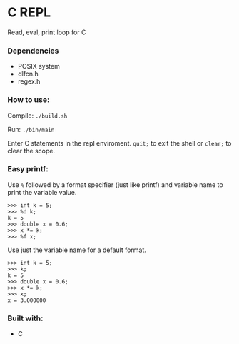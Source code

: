 # C REPL
Read, eval, print loop for C

### Dependencies
* POSIX system
* dlfcn.h
* regex.h

### How to use:

Compile: `./build.sh`

Run: `./bin/main`

Enter C statements in the repl enviroment. `quit;` to exit the shell or `clear;` to clear the scope.

### Easy printf:
Use `%` followed by a format specifier (just like printf) and variable name to print the variable value.

```
>>> int k = 5;
>>> %d k;
k = 5
>>> double x = 0.6;
>>> x *= k;
>>> %f x;
```
Use just the variable name for a default format.

```
>>> int k = 5;
>>> k;
k = 5
>>> double x = 0.6;
>>> x *= k;
>>> x;
x = 3.000000
```

### Built with:
* C